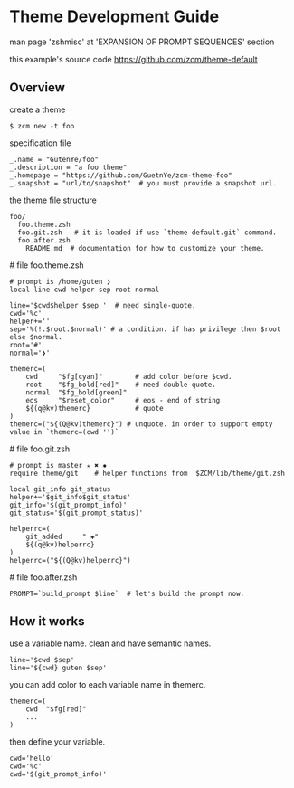 Theme Development Guide
=======================

man page 'zshmisc' at 'EXPANSION OF PROMPT SEQUENCES' section

this example's source code https://github.com/zcm/theme-default

Overview
--------

create a theme

	$ zcm new -t foo

specification file

	_.name = "GutenYe/foo"
	_.description = "a foo theme"
	_.homepage = "https://github.com/GuetnYe/zcm-theme-foo"
	_.snapshot = "url/to/snapshot"  # you must provide a snapshot url.

	
the theme file structure

	foo/
	  foo.theme.zsh
	  foo.git.zsh   # it is loaded if use `theme default.git` command.
	  foo.after.zsh
		README.md  # documentation for how to customize your theme. 

\# file foo.theme.zsh

	# prompt is /home/guten ❯ 
	local line cwd helper sep root normal

	line='$cwd$helper $sep '  # need single-quote.
	cwd='%c'
	helper+=''
	sep='%(!.$root.$normal)' # a condition. if has privilege then $root else $normal.
	root='#'
	normal='❯'

	themerc=(
		cwd     "$fg[cyan]"        # add color before $cwd. 
		root    "$fg_bold[red]"    # need double-quote. 
		normal  "$fg_bold[green]"
		eos     "$reset_color"     # eos - end of string
		${(q@kv)themerc}           # quote
	)
	themerc=("${(Q@kv)themerc}") # unquote. in order to support empty value in `themerc=(cwd '')`
		

\# file foo.git.zsh

	# prompt is master ✭ ✖ ✹ 
	require theme/git    # helper functions from  $ZCM/lib/theme/git.zsh

	local git_info git_status
	helper+='$git_info$git_status'
	git_info='$(git_prompt_info)'
	git_status='$(git_prompt_status)'

	helperrc=(
		git_added     " ✚"
		${(q@kv)helperrc}
	)
	helperrc=("${(Q@kv)helperrc}")


\# file foo.after.zsh

	PROMPT=`build_prompt $line`  # let's build the prompt now.

How it works
------------

use a variable name. clean and have semantic names.

	line='$cwd $sep' 
	line='${cwd} guten $sep'

you can add color to each variable name in themerc.

	themerc=(
		cwd  "$fg[red]"
		...
	)

then define your variable.

	cwd='hello'
	cwd='%c'
	cwd='$(git_prompt_info)'
